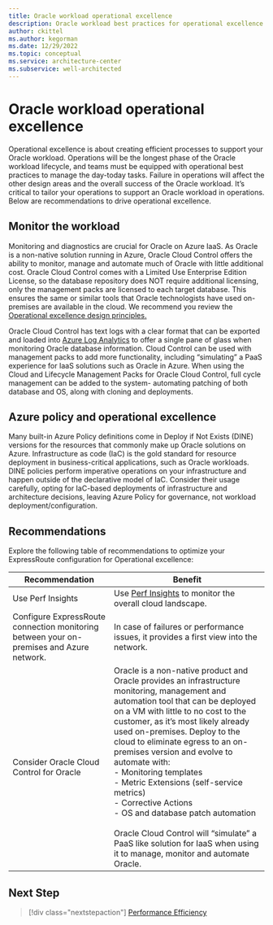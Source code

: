 ```yaml
---
title: Oracle workload operational excellence
description: Oracle workload best practices for operational excellence
author: ckittel
ms.author: kegorman
ms.date: 12/29/2022
ms.topic: conceptual
ms.service: architecture-center
ms.subservice: well-architected
---
```

# Oracle workload operational excellence

Operational excellence is about creating efficient processes to support your Oracle workload. Operations will be the longest phase of the Oracle workload lifecycle, and teams must be equipped with operational best practices to manage the day-today tasks. Failure in operations will affect the other design areas and the overall success of the Oracle workload. It’s critical to tailor your operations to support an Oracle workload in operations. Below are recommendations to drive operational excellence.

## Monitor the workload

Monitoring and diagnostics are crucial for Oracle on Azure IaaS. As Oracle is a non-native solution running in Azure, Oracle Cloud Control offers the ability to monitor, manage and automate much of Oracle with little additional cost. Oracle Cloud Control comes with a Limited Use Enterprise Edition License, so the database repository does NOT require additional licensing, only the management packs are licensed to each target database. This ensures the same or similar tools that Oracle technologists have used on-premises are available in the cloud. We recommend you review the [Operational excellence design principles.](../devops/principles.md)

Oracle Cloud Control has text logs with a clear format that can be exported and loaded into [Azure Log Analytics](/azure/azure-monitor/logs/log-analytics-overview) to offer a single pane of glass when monitoring Oracle database information. Cloud Control can be used with management packs to add more functionality, including “simulating” a PaaS experience for IaaS solutions such as Oracle in Azure. When using the Cloud and Lifecycle Management Packs for Oracle Cloud Control, full cycle management can be added to the system- automating patching of both database and OS, along with cloning and deployments.

## Azure policy and operational excellence

Many built-in Azure Policy definitions come in Deploy if Not Exists (DINE) versions for the resources that commonly make up Oracle solutions on Azure. Infrastructure as code (IaC) is the gold standard for resource deployment in business-critical applications, such as Oracle workloads. DINE policies perform imperative operations on your infrastructure and happen outside of the declarative model of IaC. Consider their usage carefully, opting for IaC-based deployments of infrastructure and architecture decisions, leaving Azure Policy for governance, not workload deployment/configuration.

## Recommendations

Explore the following table of recommendations to optimize your ExpressRoute configuration for Operational excellence:

| Recommendation | Benefit |
| --- | --- |
| Use Perf Insights | Use [Perf Insights](/azure/virtual-machines/how-to-use-perfinsights) to monitor the overall cloud landscape.|
| Configure ExpressRoute connection monitoring between your on-premises and Azure network. | In case of failures or performance issues, it provides a first view into the network. |
| Consider Oracle Cloud Control for Oracle |Oracle is a non-native product and Oracle provides an infrastructure monitoring, management and automation tool that can be deployed on a VM with little to no cost to the customer, as it’s most likely already used on-premises. Deploy to the cloud to eliminate egress to an on-premises version and evolve to automate with: <br>- Monitoring templates <br>- Metric Extensions (self-service metrics) <br> - Corrective Actions <br> - OS and database patch automation <br/><br/> Oracle Cloud Control will “simulate” a PaaS like solution for IaaS when using it to manage, monitor and automate Oracle.|

## Next Step

>[!div class="nextstepaction"]
>[Performance Efficiency](./performance-efficiency.md)